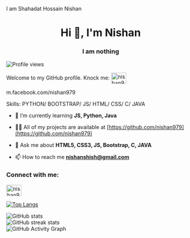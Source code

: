 I am Shahadat Hossain Nishan


<h1 align="center">Hi 👋, I'm Nishan</h1>
<h3 align="center">I am nothing</h3>

![Profile views](https://gpvc.arturio.dev/nishan979) 

Welcome to my GitHub profile. 
Knock me: <a href="https://fb.com/nishan979" target="blank"><img align="center" src="https://raw.githubusercontent.com/rahuldkjain/github-profile-readme-generator/master/src/images/icons/Social/facebook.svg" alt="nishan979" height="30" width="40" /></a>

m.facebook.com/nishan979

Skills: PYTHON/ BOOTSTRAP/ JS/ HTML/ CSS/ C/ JAVA
 

- 🌱 I’m currently learning **JS, Python, Java**

- 👨‍💻 All of my projects are available at [https://github.com/nishan979](https://github.com/nishan979)

- 💬 Ask me about **HTML5, CSS3, JS, Bootstrap, C, JAVA**

- 📫 How to reach me **nishanshish@gmail.com**

<h3 align="left">Connect with me:</h3>
<p align="left">
<a href="https://fb.com/nishan979" target="blank"><img align="center" src="https://raw.githubusercontent.com/rahuldkjain/github-profile-readme-generator/master/src/images/icons/Social/facebook.svg" alt="nishan979" height="30" width="40" /></a>

</p>

[![Top Langs](https://github-readme-stats.vercel.app/api/top-langs/?username=nishan979)](https://github.com/anuraghazra/github-readme-stats)

![GitHub stats](https://github-readme-stats.vercel.app/api?username=nishan979&show_icons=true)  
![GitHub streak stats](https://github-readme-streak-stats.herokuapp.com/?user=nishan979)  
![GitHub Activity Graph](https://activity-graph.herokuapp.com/graph?username=nishan979)  
